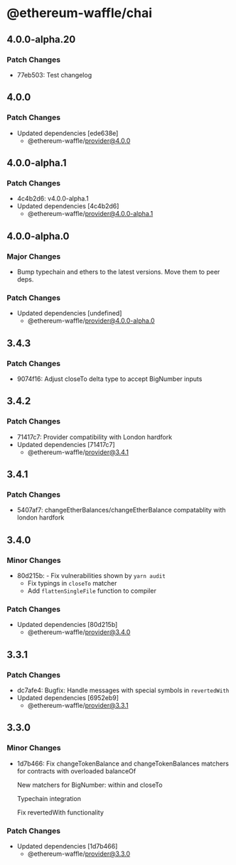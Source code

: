 # @ethereum-waffle/chai

## 4.0.0-alpha.20

### Patch Changes

- 77eb503: Test changelog

## 4.0.0

### Patch Changes

- Updated dependencies [ede638e]
  - @ethereum-waffle/provider@4.0.0

## 4.0.0-alpha.1

### Patch Changes

- 4c4b2d6: v4.0.0-alpha.1
- Updated dependencies [4c4b2d6]
  - @ethereum-waffle/provider@4.0.0-alpha.1

## 4.0.0-alpha.0

### Major Changes

- Bump typechain and ethers to the latest versions. Move them to peer deps.

### Patch Changes

- Updated dependencies [undefined]
  - @ethereum-waffle/provider@4.0.0-alpha.0

## 3.4.3

### Patch Changes

- 9074f16: Adjust closeTo delta type to accept BigNumber inputs

## 3.4.2

### Patch Changes

- 71417c7: Provider compatibility with London hardfork
- Updated dependencies [71417c7]
  - @ethereum-waffle/provider@3.4.1

## 3.4.1

### Patch Changes

- 5407af7: changeEtherBalances/changeEtherBalance compatablity with london hardfork

## 3.4.0

### Minor Changes

- 80d215b: - Fix vulnerabilities shown by `yarn audit`
  - Fix typings in `closeTo` matcher
  - Add `flattenSingleFile` function to compiler

### Patch Changes

- Updated dependencies [80d215b]
  - @ethereum-waffle/provider@3.4.0

## 3.3.1

### Patch Changes

- dc7afe4: Bugfix: Handle messages with special symbols in `revertedWith`
- Updated dependencies [6952eb9]
  - @ethereum-waffle/provider@3.3.1

## 3.3.0

### Minor Changes

- 1d7b466: Fix changeTokenBalance and changeTokenBalances matchers for contracts with overloaded balanceOf

  New matchers for BigNumber: within and closeTo

  Typechain integration

  Fix revertedWith functionality

### Patch Changes

- Updated dependencies [1d7b466]
  - @ethereum-waffle/provider@3.3.0
